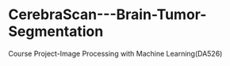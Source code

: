 # CerebraScan---Brain-Tumor-Segmentation
Course Project-Image Processing with Machine Learning(DA526)
